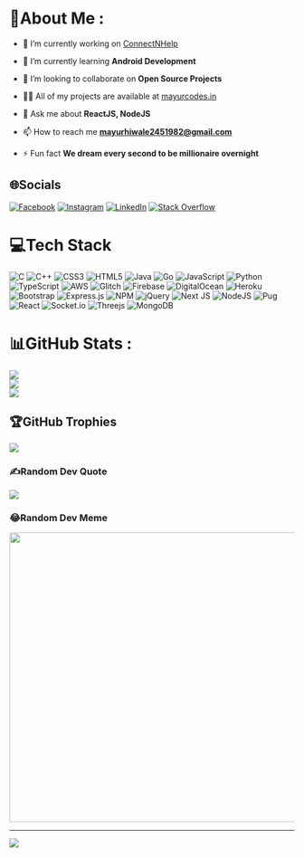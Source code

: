 # 💫About Me :
- 🔭 I’m currently working on [ConnectNHelp](https://github.com/Zerapium/ConnectNHelp)

- 🌱 I’m currently learning **Android Development**

- 👯 I’m looking to collaborate on **Open Source Projects**

- 👨‍💻 All of my projects are available at [mayurcodes.in](https://mayurportfolio.glitch.me/)

- 💬 Ask me about **ReactJS, NodeJS**

- 📫 How to reach me **mayurhiwale2451982@gmail.com**

- ⚡ Fun fact **We dream every second to be millionaire overnight**


## 🌐Socials
[![Facebook](https://img.shields.io/badge/Facebook-%231877F2.svg?logo=Facebook&logoColor=white)](https://facebook.com/mayur.hiwale.14) [![Instagram](https://img.shields.io/badge/Instagram-%23E4405F.svg?logo=Instagram&logoColor=white)](https://instagram.com/mayur.hiwale.09) [![LinkedIn](https://img.shields.io/badge/LinkedIn-%230077B5.svg?logo=linkedin&logoColor=white)](https://linkedin.com/in/mayur-hiwale-901b1b193) [![Stack Overflow](https://img.shields.io/badge/-Stackoverflow-FE7A16?logo=stack-overflow&logoColor=white)](https://stackoverflow.com/users/18640139) 

# 💻Tech Stack
![C](https://img.shields.io/badge/c-%2300599C.svg?style=flat&logo=c&logoColor=white) ![C++](https://img.shields.io/badge/c++-%2300599C.svg?style=flat&logo=c%2B%2B&logoColor=white) ![CSS3](https://img.shields.io/badge/css3-%231572B6.svg?style=flat&logo=css3&logoColor=white) ![HTML5](https://img.shields.io/badge/html5-%23E34F26.svg?style=flat&logo=html5&logoColor=white) ![Java](https://img.shields.io/badge/java-%23ED8B00.svg?style=flat&logo=java&logoColor=white) ![Go](https://img.shields.io/badge/go-%2300ADD8.svg?style=flat&logo=go&logoColor=white) ![JavaScript](https://img.shields.io/badge/javascript-%23323330.svg?style=flat&logo=javascript&logoColor=%23F7DF1E) ![Python](https://img.shields.io/badge/python-3670A0?style=flat&logo=python&logoColor=ffdd54) ![TypeScript](https://img.shields.io/badge/typescript-%23007ACC.svg?style=flat&logo=typescript&logoColor=white) ![AWS](https://img.shields.io/badge/AWS-%23FF9900.svg?style=flat&logo=amazon-aws&logoColor=white) ![Glitch](https://img.shields.io/badge/glitch-%233333FF.svg?style=flat&logo=glitch&logoColor=white) ![Firebase](https://img.shields.io/badge/firebase-%23039BE5.svg?style=flat&logo=firebase) ![DigitalOcean](https://img.shields.io/badge/DigitalOcean-%230167ff.svg?style=flat&logo=digitalOcean&logoColor=white) ![Heroku](https://img.shields.io/badge/heroku-%23430098.svg?style=flat&logo=heroku&logoColor=white) ![Bootstrap](https://img.shields.io/badge/bootstrap-%23563D7C.svg?style=flat&logo=bootstrap&logoColor=white) ![Express.js](https://img.shields.io/badge/express.js-%23404d59.svg?style=flat&logo=express&logoColor=%2361DAFB) ![NPM](https://img.shields.io/badge/NPM-%23000000.svg?style=flat&logo=npm&logoColor=white) ![jQuery](https://img.shields.io/badge/jquery-%230769AD.svg?style=flat&logo=jquery&logoColor=white) ![Next JS](https://img.shields.io/badge/Next-black?style=flat&logo=next.js&logoColor=white) ![NodeJS](https://img.shields.io/badge/node.js-6DA55F?style=flat&logo=node.js&logoColor=white) ![Pug](https://img.shields.io/badge/Pug-FFF?style=flat&logo=pug&logoColor=A86454) ![React](https://img.shields.io/badge/react-%2320232a.svg?style=flat&logo=react&logoColor=%2361DAFB) ![Socket.io](https://img.shields.io/badge/Socket.io-black?style=flat&logo=socket.io&badgeColor=010101) ![Threejs](https://img.shields.io/badge/threejs-black?style=flat&logo=three.js&logoColor=white) ![MongoDB](https://img.shields.io/badge/MongoDB-%234ea94b.svg?style=flat&logo=mongodb&logoColor=white)
# 📊GitHub Stats :
![](https://github-readme-stats.vercel.app/api?username=zerapium&theme=radical&hide_border=false&include_all_commits=false&count_private=false)<br/>
![](https://github-readme-streak-stats.herokuapp.com/?user=zerapium&theme=radical&hide_border=false)<br/>
![](https://github-readme-stats.vercel.app/api/top-langs/?username=zerapium&theme=radical&hide_border=false&include_all_commits=false&count_private=false&layout=compact)

## 🏆GitHub Trophies
![](https://github-profile-trophy.vercel.app/?username=zerapium&theme=radical&no-frame=false&no-bg=false&margin-w=4)

### ✍️Random Dev Quote
![](https://quotes-github-readme.vercel.app/api?type=horizontal&theme=radical)

### 😂Random Dev Meme
<img src="https://random-memer.herokuapp.com/" width="512px"/>

---
[![](https://visitcount.itsvg.in/api?id=zerapium&icon=5&color=6)](https://visitcount.itsvg.in)
